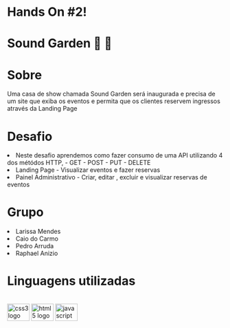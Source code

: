 # Hands On #2!

# Sound Garden :musical_note: :guitar:

# Sobre

Uma casa de show chamada Sound Garden será inaugurada e precisa de um site que exiba os eventos e permita que os clientes reservem ingressos através da Landing Page

# Desafio

 <li>Neste desafio aprendemos como fazer consumo de uma API utilizando 4 dos métódos HTTP, - GET - POST - PUT - DELETE
 <li>Landing Page - Visualizar eventos e fazer reservas 
 <li> Painel Administrativo - Criar, editar , excluir e visualizar reservas de eventos

# Grupo

 <li> Larissa Mendes
 <li> Caio do Carmo
 <li> Pedro Arruda
 <li> Raphael Anizio
 
 # Linguagens utilizadas 
 <br>
<img src="https://cdn.jsdelivr.net/gh/devicons/devicon/icons/css3/css3-original.svg" height="40" width="52" alt="css3 logo"  />
  <img src="https://cdn.jsdelivr.net/gh/devicons/devicon/icons/html5/html5-original.svg" height="40" width="52" alt="html5 logo"  />
  <img src="https://cdn.jsdelivr.net/gh/devicons/devicon/icons/javascript/javascript-original.svg" height="40" width="52" alt="javascript logo"  />
